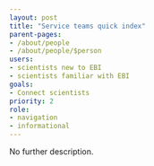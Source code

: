 ```yaml
---
layout: post
title: "Service teams quick index"
parent-pages:
- /about/people
- /about/people/$person
users:
- scientists new to EBI
- scientists familiar with EBI
goals:
- Connect scientists
priority: 2
role:
- navigation
- informational
---
```


No further description.
